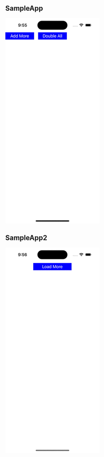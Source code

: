 ## SampleApp

![](https://github.com/siyuyue/ListDiffUI/blob/main/Examples/SampleApp.gif)

## SampleApp2

![](https://github.com/siyuyue/ListDiffUI/blob/main/Examples/SampleApp2.gif)
